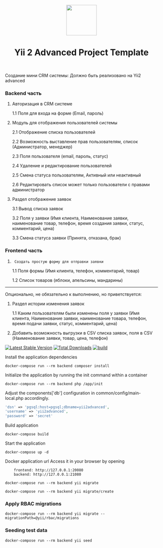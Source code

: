 <p align="center">
    <a href="https://github.com/yiisoft" target="_blank">
        <img src="https://avatars0.githubusercontent.com/u/993323" height="100px">
    </a>
    <h1 align="center">Yii 2 Advanced Project Template</h1>
    <br>
</p>

Создание мини CRM системы:
Должно быть реализовано на Yii2 advanced
### Backend часть
1. Авторизация в CRM системе

      1.1   Поля для входа на форме (Email, пароль)

2. Модуль для отображения пользователей системы

      2.1 Отображение списка пользователей

      2.2   Возможность выставление прав пользователям, список (Администратор, менеджер)

      2.3   Поля пользователя (email, пароль, статус)

      2.4   Удаление и редактирование пользователей

      2.5   Смена статуса пользователям, Активный или неактивный

      2.6   Редактировать список может только пользователи с правами администратор

3. Раздел отображение заявок

      3.1   Вывод списка заявок

      3.2   Поля у заявки (Имя клиента, Наименование заявки, наименование товар, телефон, время создания заявки, статус, комментарий, цена)

      3.3   Смена статуса заявки (Принята, отказана, брак)

###      Frontend часть
1.      Создать простую форму для отправки заявки

    1.1   Поля формы (Имя клиента, телефон, комментарий, товар)

    1.2   Список товаров (яблоки, апельсины, мандарины)


----
Опционально, не обязательно к выполнению, но приветствуется:
1. Раздел истории изменения заявок

      1.1   Каким пользователям были изменены поля у заявки (Имя клиента, Наименование заявки, наименование товара,  телефон, время подачи заявки, статус, комментарий, цена)

2. Добавить возможность выгрузки в CSV списка заявок, поля в CSV (Наименование заявки, товар, цена, телефон)

[![Latest Stable Version](https://img.shields.io/packagist/v/yiisoft/yii2-app-advanced.svg)](https://packagist.org/packages/yiisoft/yii2-app-advanced)
[![Total Downloads](https://img.shields.io/packagist/dt/yiisoft/yii2-app-advanced.svg)](https://packagist.org/packages/yiisoft/yii2-app-advanced)
[![build](https://github.com/yiisoft/yii2-app-advanced/workflows/build/badge.svg)](https://github.com/yiisoft/yii2-app-advanced/actions?query=workflow%3Abuild)



Install the application dependencies
```shell
docker-compose run --rm backend composer install
```

Initialize the application by running the init command within a container
```shell
docker-compose run --rm backend php /app/init
```

Adjust the components['db'] configuration in common/config/main-local.php accordingly.
```php
'dsn' => 'pgsql:host=pgsql;dbname=yii2advanced',
'username' => 'yii2advanced',
'password' => 'secret'
```

Build application
```shell
docker-compose build
```

Start the application
```shell
docker-compose up -d
```

Docker application url
Access it in your browser by opening

```
    frontend: http://127.0.0.1:20080
    backend: http://127.0.0.1:21080
```

```shell
docker-compose run --rm backend yii migrate
```

```shell
docker-compose run --rm backend yii migrate/create
```

### Apply RBAC migrations
```shell
docker-compose run --rm backend yii migrate --migrationPath=@yii/rbac/migrations
```

### Seeding test data

```shell
docker-compose run --rm backend yii seed
```